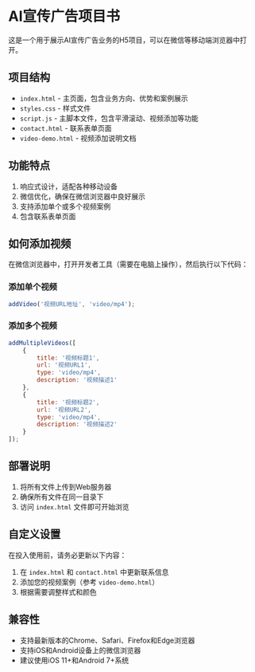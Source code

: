 # AI宣传广告项目书

这是一个用于展示AI宣传广告业务的H5项目，可以在微信等移动端浏览器中打开。

## 项目结构

- `index.html` - 主页面，包含业务方向、优势和案例展示
- `styles.css` - 样式文件
- `script.js` - 主脚本文件，包含平滑滚动、视频添加等功能
- `contact.html` - 联系表单页面
- `video-demo.html` - 视频添加说明文档

## 功能特点

1. 响应式设计，适配各种移动设备
2. 微信优化，确保在微信浏览器中良好展示
3. 支持添加单个或多个视频案例
4. 包含联系表单页面

## 如何添加视频

在微信浏览器中，打开开发者工具（需要在电脑上操作），然后执行以下代码：

### 添加单个视频

```javascript
addVideo('视频URL地址', 'video/mp4');
```

### 添加多个视频

```javascript
addMultipleVideos([
    {
        title: '视频标题1',
        url: '视频URL1',
        type: 'video/mp4',
        description: '视频描述1'
    },
    {
        title: '视频标题2',
        url: '视频URL2',
        type: 'video/mp4',
        description: '视频描述2'
    }
]);
```

## 部署说明

1. 将所有文件上传到Web服务器
2. 确保所有文件在同一目录下
3. 访问 `index.html` 文件即可开始浏览

## 自定义设置

在投入使用前，请务必更新以下内容：

1. 在 `index.html` 和 `contact.html` 中更新联系信息
2. 添加您的视频案例（参考 `video-demo.html`）
3. 根据需要调整样式和颜色

## 兼容性

- 支持最新版本的Chrome、Safari、Firefox和Edge浏览器
- 支持iOS和Android设备上的微信浏览器
- 建议使用iOS 11+和Android 7+系统 